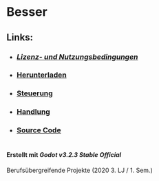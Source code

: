# Besser

## Links:
*    ### *[Lizenz- und Nutzungsbedingungen](https://github.com/4bitFox/Besser/blob/main/LICENSE)*

*    ### [Herunterladen](https://github.com/4bitFox/Besser/blob/main/Documents/Download.md)

*    ### [Steuerung](https://github.com/4bitFox/Besser/blob/main/Documents/Controls.md)

*    ### [Handlung](https://github.com/4bitFox/Besser/blob/main/Documents/Story.md)

*    ### [Source Code](https://github.com/4bitFox/Besser/tree/main/Source)

#
#### Erstellt mit *Godot v3.2.3 Stable Official*
Berufsübergreifende Projekte
(2020 3. LJ / 1. Sem.)
